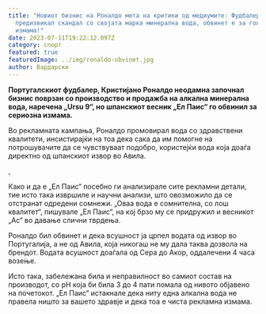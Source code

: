```yaml
---
title: "Новиот бизнис на Роналдо мета на критики од медиумите: Фудбалерот
  предизвикал скандал со својата марка минерална вода, обвинет е за голема
  измама!"
date: 2023-07-11T19:22:12.097Z
category: спорт
featured: true
featuredImage: ../img/ronaldo-obvinet.jpg
author: Вардарски
---
```

<!--StartFragment-->

**Португалскиот фудбалер, Кристијано Роналдо неодамна започнал бизнис поврзан со производство и продажба на алкална минерална вода, наречена „Ursu 9“, но шпанскиот весник „Ел Паис“ го обвинил за сериозна измама.**

Во рекламната кампања, Роналдо промовирал вода со здравствени квалитети, инсистирајќи на тоа дека сака да им помогне на потрошувачите да се чувствуваат подобро, користејќи вода која доаѓа директно од шпанскиот извор во Авила.

<!--EndFragment-->,

<!--StartFragment-->

Како и да е „Ел Паис“ посебно ги анализирале сите рекламни детали, тие исто така извршиле и научни анализи, што овозможило да се отстранат одредени сомнежи. „Оваа вода е сомнителна, со лош квалитет“, пишувале „Ел Паис“, на кој брзо му се придружил и весникот „Ас“ во давање слични тврдења.

<!--EndFragment-->

<!--StartFragment-->

Роналдо бил обвинет и дека всушност ја црпел водата од извор во Португалија, а не од Авила, која никогаш не му дала таква дозвола на брендот. Водата всушност доаѓала од Сера до Акор, оддалечени 4 часа возење.

<!--EndFragment-->

<!--StartFragment-->

Исто така, забележана била и неправилност во самиот состав на производот, со pH која би била 3 до 4 пати помала од нивото објавено на почетокот. „Ел Паис“ истакнале дека ниту една алкална вода не правела ништо за вашето здравје и дека тоа е чиста рекламна измама.

<!--EndFragment-->